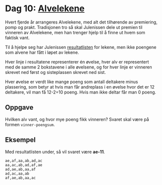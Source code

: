 # Dag 10: [Alvelekene]()

Hvert fjerde år arrangeres Alvelekene, med alt det tilhørende av premiering, pomp og prakt. Tradisjonen tro så skal Julenissen dele ut premien til vinneren av Alvelekene, men han trenger hjelp til å finne ut hvem som faktisk vant.

Til å hjelpe seg har Julenissen [resultatlisten](leker.txt) for lekene, men ikke poengene som alvene har fått i løpet av lekene.

Hver linje i resultatene representerer én øvelse, hver alv er representert med de samme 2 bokstavene i alle øvelsene, og for hver linje er vinneren skrevet ned først og sisteplassen skrevet ned sist.

Hver øvelse er verdt like mange poeng som antall deltakere minus plassering, som betyr at hvis man får andreplass i en øvelse hvor det er 12 deltakere, vil man få 12-2=10 poeng. Hvis man ikke deltar får man 0 poeng.


## Oppgave

Hvilken alv vant, og hvor mye poeng fikk vinneren? Svaret skal være på formen `vinner-poengsum`.


## Eksempel

Med resultatlisten under, så vil svaret være **ae-11**.

```
ae,af,aa,ab,ad,ac
aa,ac,ab,ad,af,ae
ad,ae,ab,aa,af
ad,ac,aa,ab
af,ae,ab,aa,ac
```
